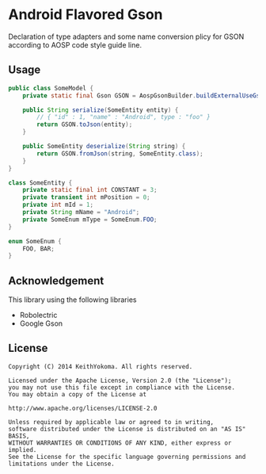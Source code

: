 # Android Flavored Gson

Declaration of type adapters and some name conversion plicy for GSON according to AOSP code style guide line.

## Usage

```Java
public class SomeModel {
    private static final Gson GSON = AospGsonBuilder.buildExternalUseGson();

    public String serialize(SomeEntity entity) {
        // { "id" : 1, "name" : "Android", type : "foo" }
        return GSON.toJson(entity);
    }

    public SomeEntity deserialize(String string) {
        return GSON.fromJson(string, SomeEntity.class);
    }
}

class SomeEntity {
    private static final int CONSTANT = 3;
    private transient int mPosition = 0;
    private int mId = 1;
    private String mName = "Android";
    private SomeEnum mType = SomeEnum.FOO;
}

enum SomeEnum {
    FOO, BAR;
}
```

## Acknowledgement

This library using the following libraries

- Robolectric
- Google Gson

## License

```
Copyright (C) 2014 KeithYokoma. All rights reserved.

Licensed under the Apache License, Version 2.0 (the "License");
you may not use this file except in compliance with the License.
You may obtain a copy of the License at

http://www.apache.org/licenses/LICENSE-2.0

Unless required by applicable law or agreed to in writing,
software distributed under the License is distributed on an "AS IS" BASIS,
WITHOUT WARRANTIES OR CONDITIONS OF ANY KIND, either express or implied.
See the License for the specific language governing permissions and
limitations under the License.
```
